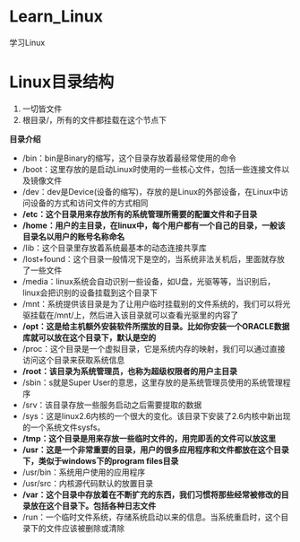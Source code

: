 # Learn_Linux
学习Linux

# Linux目录结构
1. 一切皆文件
2. 根目录/，所有的文件都挂载在这个节点下

**目录介绍**  
- /bin：bin是Binary的缩写，这个目录存放着最经常使用的命令
- /boot：这里存放的是启动Linux时使用的一些核心文件，包括一些连接文件以及镜像文件
- /dev：dev是Device(设备的缩写)，存放的是Linux的外部设备，在Linux中访问设备的方式和访问文件的方式相同
- **/etc：这个目录用来存放所有的系统管理所需要的配置文件和子目录**
- **/home：用户的主目录，在linux中，每个用户都有一个自己的目录，一般该目录名以用户的账号名称命名**
- /lib：这个目录里存放着系统最基本的动态连接共享库
- /lost+found：这个目录一般情况下是空的，当系统非法关机后，里面就存放了一些文件
- /media：linux系统会自动识别一些设备，如U盘，光驱等等，当识别后，linux会把识别的设备挂载到这个目录下
- /mnt：系统提供该目录是为了让用户临时挂载别的文件系统的，我们可以将光驱挂载在/mnt/上，然后进入该目录就可以查看光驱里的内容了
- **/opt：这是给主机额外安装软件所摆放的目录。比如你安装一个ORACLE数据库就可以放在这个目录下，默认是空的**
- /proc：这个目录是一个虚拟目录，它是系统内存的映射，我们可以通过直接访问这个目录来获取系统信息
- **/root：该目录为系统管理员，也称为超级权限者的用户主目录**
- /sbin：s就是Super User的意思，这里存放的是系统管理员使用的系统管理程序
- /srv：该目录存放一些服务启动之后需要提取的数据
- /sys：这是linux2.6内核的一个很大的变化。该目录下安装了2.6内核中新出现的一个系统文件sysfs。
- **/tmp：这个目录是用来存放一些临时文件的，用完即丢的文件可以放这里**
- **/usr：这是一个非常重要的目录，用户的很多应用程序和文件都放在这个目录下，类似于windows下的program files目录**
- /usr/bin：系统用户使用的应用程序
- /usr/src：内核源代码默认的放置目录
- **/var：这个目录中存放着在不断扩充的东西，我们习惯将那些经常被修改的目录放在这个目录下。包括各种日志文件**
- /run：一个临时文件系统，存储系统启动以来的信息。当系统重启时，这个目录下的文件应该被删除或清除
